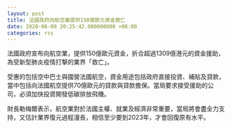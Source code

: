 ```yaml
---
layout: post
title: 法國政府向航空業提供150億歐元資金救亡
date: 2020-06-09 20:25:42.000000000 +08:00
categories: rss
---
```


法國政府宣布向航空業，提供150億歐元資金，折合超過1309億港元的資金援助，為受新型肺炎疫情打撃的業界「救亡」。

受惠的包括空中巴士與國營法國航空，資金用途包括政府直接投資、補貼及貸款，當中包括向法國航空提供70億歐元的貸款與貸款擔保。當局要求接受援助的公司，必須加快投資開發低碳排放飛機。

財長勒梅爾表示，航空業對於法國主權、就業及經濟非常重要，當局將會盡全力支持，又估計業界復元過程漫長，相信至少要到2023年，才會回復原有水平。
